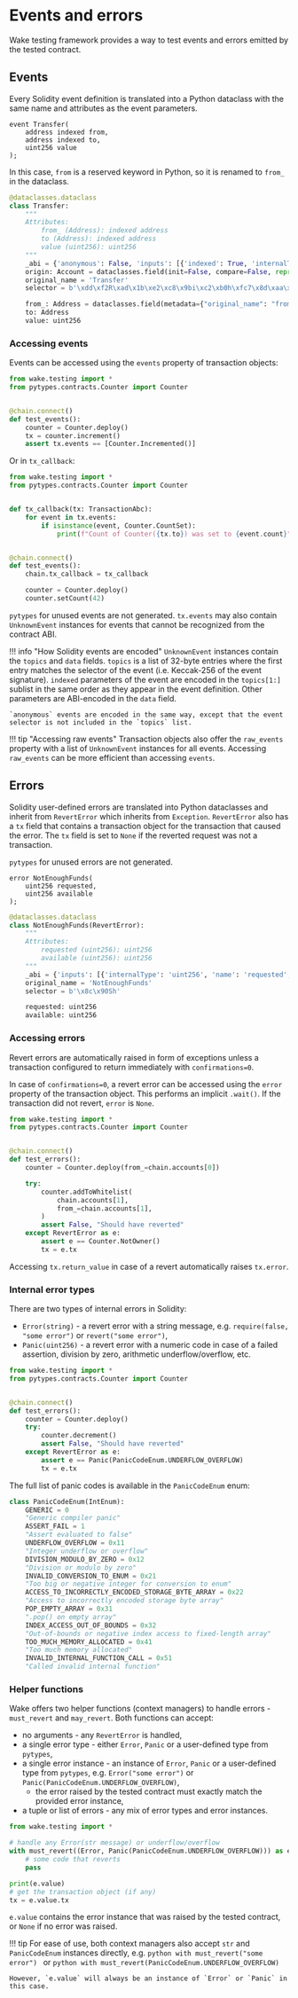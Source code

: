 # Events and errors

Wake testing framework provides a way to test events and errors emitted by the tested contract.

## Events

Every Solidity event definition is translated into a Python dataclass with the same name and attributes as the event parameters.

```solidity
event Transfer(
    address indexed from,
    address indexed to,
    uint256 value
);
```

In this case, `from` is a reserved keyword in Python, so it is renamed to `from_` in the dataclass.

```python
@dataclasses.dataclass
class Transfer:
    """
    Attributes:
        from_ (Address): indexed address
        to (Address): indexed address
        value (uint256): uint256
    """
    _abi = {'anonymous': False, 'inputs': [{'indexed': True, 'internalType': 'address', 'name': 'from', 'type': 'address'}, {'indexed': True, 'internalType': 'address', 'name': 'to', 'type': 'address'}, {'indexed': False, 'internalType': 'uint256', 'name': 'value', 'type': 'uint256'}], 'name': 'Transfer', 'type': 'event'}
    origin: Account = dataclasses.field(init=False, compare=False, repr=False)
    original_name = 'Transfer'
    selector = b'\xdd\xf2R\xad\x1b\xe2\xc8\x9bi\xc2\xb0h\xfc7\x8d\xaa\x95+\xa7\xf1c\xc4\xa1\x16(\xf5ZM\xf5#\xb3\xef'

    from_: Address = dataclasses.field(metadata={"original_name": "from"})
    to: Address
    value: uint256
```

### Accessing events

Events can be accessed using the `events` property of transaction objects:

```python
from wake.testing import *
from pytypes.contracts.Counter import Counter


@chain.connect()
def test_events():
    counter = Counter.deploy()
    tx = counter.increment()
    assert tx.events == [Counter.Incremented()]
```

Or in `tx_callback`:

```python
from wake.testing import *
from pytypes.contracts.Counter import Counter


def tx_callback(tx: TransactionAbc):
    for event in tx.events:
        if isinstance(event, Counter.CountSet):
            print(f"Count of Counter({tx.to}) was set to {event.count}")


@chain.connect()
def test_events():
    chain.tx_callback = tx_callback

    counter = Counter.deploy()
    counter.setCount(42)
```

`pytypes` for unused events are not generated.
`tx.events` may also contain `UnknownEvent` instances for events that cannot be recognized from the contract ABI.

!!! info "How Solidity events are encoded"
    `UnknownEvent` instances contain the `topics` and `data` fields.
    `topics` is a list of 32-byte entries where the first entry matches the selector of the event (i.e. Keccak-256 of the event signature).
    `indexed` parameters of the event are encoded in the `topics[1:]` sublist in the same order as they appear in the event definition.
    Other parameters are ABI-encoded in the `data` field.

    `anonymous` events are encoded in the same way, except that the event selector is not included in the `topics` list.

!!! tip "Accessing raw events"
    Transaction objects also offer the `raw_events` property with a list of `UnknownEvent` instances for all events.
    Accessing `raw_events` can be more efficient than accessing `events`.

## Errors

Solidity user-defined errors are translated into Python dataclasses and inherit from `RevertError` which inherits from `Exception`.
`RevertError` also has a `tx` field that contains a transaction object for the transaction that caused the error.
The `tx` field is set to `None` if the reverted request was not a transaction.

`pytypes` for unused errors are not generated.

```solidity
error NotEnoughFunds(
    uint256 requested,
    uint256 available
);
```

```python
@dataclasses.dataclass
class NotEnoughFunds(RevertError):
    """
    Attributes:
        requested (uint256): uint256
        available (uint256): uint256
    """
    _abi = {'inputs': [{'internalType': 'uint256', 'name': 'requested', 'type': 'uint256'}, {'internalType': 'uint256', 'name': 'available', 'type': 'uint256'}], 'name': 'NotEnoughFunds', 'type': 'error'}
    original_name = 'NotEnoughFunds'
    selector = b'\x8c\x90Sh'

    requested: uint256
    available: uint256
```

### Accessing errors

Revert errors are automatically raised in form of exceptions unless a transaction configured to return immediately with `confirmations=0`.

In case of `confirmations=0`, a revert error can be accessed using the `error` property of the transaction object. This performs an implicit `.wait()`.
If the transaction did not revert, `error` is `None`.

```python
from wake.testing import *
from pytypes.contracts.Counter import Counter


@chain.connect()
def test_errors():
    counter = Counter.deploy(from_=chain.accounts[0])

    try:
        counter.addToWhitelist(
            chain.accounts[1],
            from_=chain.accounts[1],
        )
        assert False, "Should have reverted"
    except RevertError as e:
        assert e == Counter.NotOwner()
        tx = e.tx
```

Accessing `tx.return_value` in case of a revert automatically raises `tx.error`.

### Internal error types

There are two types of internal errors in Solidity:

- `Error(string)` - a revert error with a string message, e.g. `require(false, "some error")` or `revert("some error")`,
- `Panic(uint256)` - a revert error with a numeric code in case of a failed assertion, division by zero, arithmetic underflow/overflow, etc.

```python
from wake.testing import *
from pytypes.contracts.Counter import Counter


@chain.connect()
def test_errors():
    counter = Counter.deploy()
    try:
        counter.decrement()
        assert False, "Should have reverted"
    except RevertError as e:
        assert e == Panic(PanicCodeEnum.UNDERFLOW_OVERFLOW)
        tx = e.tx
```

The full list of panic codes is available in the `PanicCodeEnum` enum:

```python
class PanicCodeEnum(IntEnum):
    GENERIC = 0
    "Generic compiler panic"
    ASSERT_FAIL = 1
    "Assert evaluated to false"
    UNDERFLOW_OVERFLOW = 0x11
    "Integer underflow or overflow"
    DIVISION_MODULO_BY_ZERO = 0x12
    "Division or modulo by zero"
    INVALID_CONVERSION_TO_ENUM = 0x21
    "Too big or negative integer for conversion to enum"
    ACCESS_TO_INCORRECTLY_ENCODED_STORAGE_BYTE_ARRAY = 0x22
    "Access to incorrectly encoded storage byte array"
    POP_EMPTY_ARRAY = 0x31
    ".pop() on empty array"
    INDEX_ACCESS_OUT_OF_BOUNDS = 0x32
    "Out-of-bounds or negative index access to fixed-length array"
    TOO_MUCH_MEMORY_ALLOCATED = 0x41
    "Too much memory allocated"
    INVALID_INTERNAL_FUNCTION_CALL = 0x51
    "Called invalid internal function"
```

### Helper functions

Wake offers two helper functions (context managers) to handle errors - `must_revert` and `may_revert`. Both functions can accept:

- no arguments - any `RevertError` is handled,
- a single error type - either `Error`, `Panic` or a user-defined type from `pytypes`,
- a single error instance - an instance of `Error`, `Panic` or a user-defined type from `pytypes`, e.g. `Error("some error")` or `Panic(PanicCodeEnum.UNDERFLOW_OVERFLOW)`,
    - the error raised by the tested contract must exactly match the provided error instance,
- a tuple or list of errors - any mix of error types and error instances.

```python
from wake.testing import *

# handle any Error(str message) or underflow/overflow
with must_revert((Error, Panic(PanicCodeEnum.UNDERFLOW_OVERFLOW))) as e:
    # some code that reverts
    pass

print(e.value)
# get the transaction object (if any)
tx = e.value.tx
```

`e.value` contains the error instance that was raised by the tested contract, or `None` if no error was raised.

!!! tip
    For ease of use, both context managers also accept `str` and `PanicCodeEnum` instances directly, e.g.
    ```python
    with must_revert("some error")
    ```
    or
    ```python
    with must_revert(PanicCodeEnum.UNDERFLOW_OVERFLOW)
    ```

    However, `e.value` will always be an instance of `Error` or `Panic` in this case.
